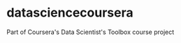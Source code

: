 datasciencecoursera
===================

Part of Coursera's Data Scientist's Toolbox course project
